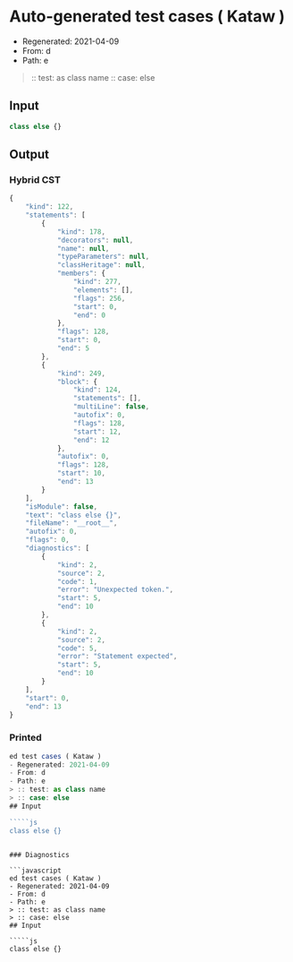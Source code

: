 # Auto-generated test cases ( Kataw )
- Regenerated: 2021-04-09
- From: d
- Path: e
> :: test: as class name
> :: case: else
## Input

`````js
class else {}
`````

## Output

### Hybrid CST

```javascript
{
    "kind": 122,
    "statements": [
        {
            "kind": 178,
            "decorators": null,
            "name": null,
            "typeParameters": null,
            "classHeritage": null,
            "members": {
                "kind": 277,
                "elements": [],
                "flags": 256,
                "start": 0,
                "end": 0
            },
            "flags": 128,
            "start": 0,
            "end": 5
        },
        {
            "kind": 249,
            "block": {
                "kind": 124,
                "statements": [],
                "multiLine": false,
                "autofix": 0,
                "flags": 128,
                "start": 12,
                "end": 12
            },
            "autofix": 0,
            "flags": 128,
            "start": 10,
            "end": 13
        }
    ],
    "isModule": false,
    "text": "class else {}",
    "fileName": "__root__",
    "autofix": 0,
    "flags": 0,
    "diagnostics": [
        {
            "kind": 2,
            "source": 2,
            "code": 1,
            "error": "Unexpected token.",
            "start": 5,
            "end": 10
        },
        {
            "kind": 2,
            "source": 2,
            "code": 5,
            "error": "Statement expected",
            "start": 5,
            "end": 10
        }
    ],
    "start": 0,
    "end": 13
}
```

### Printed

```javascript
ed test cases ( Kataw )
- Regenerated: 2021-04-09
- From: d
- Path: e
> :: test: as class name
> :: case: else
## Input

`````js
class else {}
`````
```

### Diagnostics

```javascript
ed test cases ( Kataw )
- Regenerated: 2021-04-09
- From: d
- Path: e
> :: test: as class name
> :: case: else
## Input

`````js
class else {}
`````
```

